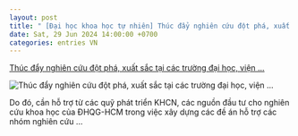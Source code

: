 ```yaml
---
layout: post
title: " [Đại học khoa học tự nhiên] Thúc đẩy nghiên cứu đột phá, xuất sắc tại các trường đại học, viện ..."
date: Sat, 29 Jun 2024 14:00:00 +0700
categories: entries VN
---
```

[Thúc đẩy nghiên cứu đột phá, xuất sắc tại các trường đại học, viện ...](https://vnuhcm.edu.vn/tin-tuc_32343364/thuc-day-nghien-cuu-dot-pha-xuat-sac-tai-cac-truong-dai-hoc-vien-nghien-cuu-o-tp-hcm/363033393364.html)

![Thúc đẩy nghiên cứu đột phá, xuất sắc tại các trường đại học, viện ...](https://static.vnuhcm.edu.vn/images/20240628/db76f3d492ca58b3be21bda8728fbb48.JPG)

Do đó, cần hỗ trợ từ các quỹ phát triển KHCN, các nguồn đầu tư cho nghiên cứu khoa học của ĐHQG-HCM trong việc xây dựng các đề án hỗ trợ các nhóm nghiên cứu ...

